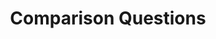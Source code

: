 ---
title: "Comparison Questions"

categories: ['']

tags: ['Comparison', 'Questions']

arwords: 'أسئلة مقارنة'

arexps: []

enwords: ['Comparison Questions']

enexps: []

arlexicons: 'س'

enlexicons: 'C'

authors: ['Ruqayya Roshdy']

translators: ['X']

citations: 'تطبيقات أساسية في المعالجة الآلية للغة العربية'

sources: 'مركز الملك عبدالله بن عبدالعزيز الدولي لخدمة اللغة العربية'

slug: ""
---